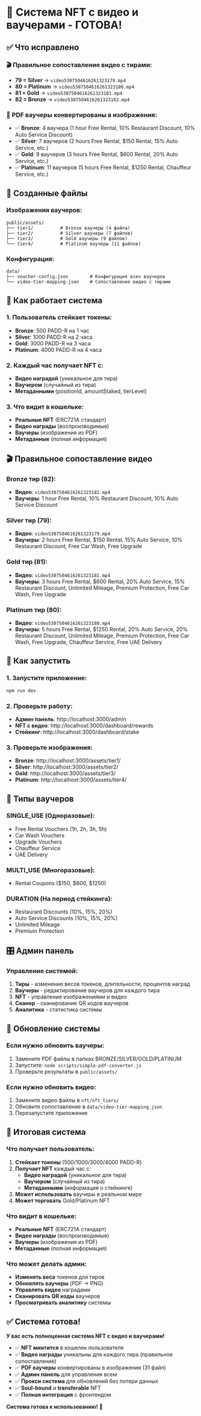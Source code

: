 # 🎉 Система NFT с видео и ваучерами - ГОТОВА!

## ✅ Что исправлено

### 🎬 Правильное сопоставление видео с тирами:
- **79 = Silver** → `video5307504616261323179.mp4`
- **80 = Platinum** → `video5307504616261323180.mp4`
- **81 = Gold** → `video5307504616261323181.mp4`
- **82 = Bronze** → `video5307504616261323182.mp4`

### 🎫 PDF ваучеры конвертированы в изображения:
- ✅ **Bronze**: 4 ваучера (1 hour Free Rental, 10% Restaurant Discount, 10% Auto Service Discount)
- ✅ **Silver**: 7 ваучеров (2 hours Free Rental, $150 Rental, 15% Auto Service, etc.)
- ✅ **Gold**: 9 ваучеров (3 hours Free Rental, $600 Rental, 20% Auto Service, etc.)
- ✅ **Platinum**: 11 ваучеров (5 hours Free Rental, $1250 Rental, Chauffeur Service, etc.)

## 📁 Созданные файлы

### Изображения ваучеров:
```
public/assets/
├── tier1/          # Bronze ваучеры (4 файла)
├── tier2/          # Silver ваучеры (7 файлов)
├── tier3/          # Gold ваучеры (9 файлов)
└── tier4/          # Platinum ваучеры (11 файлов)
```

### Конфигурация:
```
data/
├── voucher-config.json        # Конфигурация всех ваучеров
└── video-tier-mapping.json    # Сопоставление видео с тирами
```

## 🎯 Как работает система

### 1. Пользователь стейкает токены:
- **Bronze**: 500 PADD-R на 1 час
- **Silver**: 1000 PADD-R на 2 часа
- **Gold**: 3000 PADD-R на 3 часа
- **Platinum**: 4000 PADD-R на 4 часа

### 2. Каждый час получает NFT с:
- **Видео наградой** (уникальное для тира)
- **Ваучером** (случайный из тира)
- **Метаданными** (positionId, amountStaked, tierLevel)

### 3. Что видит в кошельке:
- **Реальные NFT** (ERC721A стандарт)
- **Видео награды** (воспроизводимые)
- **Ваучеры** (изображения из PDF)
- **Метаданные** (полная информация)

## 🎬 Правильное сопоставление видео

### Bronze тир (82):
- **Видео**: `video5307504616261323182.mp4`
- **Ваучеры**: 1 hour Free Rental, 10% Restaurant Discount, 10% Auto Service Discount

### Silver тир (79):
- **Видео**: `video5307504616261323179.mp4`
- **Ваучеры**: 2 hours Free Rental, $150 Rental, 15% Auto Service, 10% Restaurant Discount, Free Car Wash, Free Upgrade

### Gold тир (81):
- **Видео**: `video5307504616261323181.mp4`
- **Ваучеры**: 3 hours Free Rental, $600 Rental, 20% Auto Service, 15% Restaurant Discount, Unlimited Mileage, Premium Protection, Free Car Wash, Free Upgrade

### Platinum тир (80):
- **Видео**: `video5307504616261323180.mp4`
- **Ваучеры**: 5 hours Free Rental, $1250 Rental, 20% Auto Service, 20% Restaurant Discount, Unlimited Mileage, Premium Protection, Free Car Wash, Free Upgrade, Chauffeur Service, Free UAE Delivery

## 🚀 Как запустить

### 1. Запустите приложение:
```bash
npm run dev
```

### 2. Проверьте работу:
- **Админ панель**: http://localhost:3000/admin
- **NFT с видео**: http://localhost:3000/dashboard/rewards
- **Стейкинг**: http://localhost:3000/dashboard/stake

### 3. Проверьте изображения:
- **Bronze**: http://localhost:3000/assets/tier1/
- **Silver**: http://localhost:3000/assets/tier2/
- **Gold**: http://localhost:3000/assets/tier3/
- **Platinum**: http://localhost:3000/assets/tier4/

## 🎫 Типы ваучеров

### SINGLE_USE (Одноразовые):
- Free Rental Vouchers (1h, 2h, 3h, 5h)
- Car Wash Vouchers
- Upgrade Vouchers
- Chauffeur Service
- UAE Delivery

### MULTI_USE (Многоразовые):
- Rental Coupons ($150, $600, $1250)

### DURATION (На период стейкинга):
- Restaurant Discounts (10%, 15%, 20%)
- Auto Service Discounts (10%, 15%, 20%)
- Unlimited Mileage
- Premium Protection

## 🎛️ Админ панель

### Управление системой:
1. **Тиры** - изменение весов токенов, длительности, процентов наград
2. **Ваучеры** - редактирование ваучеров для каждого тира
3. **NFT** - управление изображениями и видео
4. **Сканер** - сканирование QR кодов ваучеров
5. **Аналитика** - статистика системы

## 🔄 Обновление системы

### Если нужно обновить ваучеры:
1. Замените PDF файлы в папках BRONZE/SILVER/GOLD/PLATINUM
2. Запустите: `node scripts/simple-pdf-converter.js`
3. Проверьте результаты в `public/assets/`

### Если нужно обновить видео:
1. Замените видео файлы в `nft/nft_tiers/`
2. Обновите сопоставление в `data/video-tier-mapping.json`
3. Перезапустите приложение

## 🎉 Итоговая система

### Что получает пользователь:
1. **Стейкает токены** (500/1000/3000/4000 PADD-R)
2. **Получает NFT** каждый час с:
   - **Видео наградой** (уникальное для тира)
   - **Ваучером** (случайный из тира)
   - **Метаданными** (информация о стейкинге)
3. **Может использовать** ваучеры в реальном мире
4. **Может торговать** Gold/Platinum NFT

### Что видит в кошельке:
- **Реальные NFT** (ERC721A стандарт)
- **Видео награды** (воспроизводимые)
- **Ваучеры** (изображения из PDF)
- **Метаданные** (полная информация)

### Что может делать админ:
- **Изменять веса** токенов для тиров
- **Обновлять ваучеры** (PDF → PNG)
- **Управлять видео** наградами
- **Сканировать QR коды** ваучеров
- **Просматривать аналитику** системы

## ✅ Система готова!

**У вас есть полноценная система NFT с видео и ваучерами!**

- ✅ **NFT минтится** в кошелек пользователя
- ✅ **Видео награды** уникальны для каждого тира (правильное сопоставление)
- ✅ **PDF ваучеры** конвертированы в изображения (31 файл)
- ✅ **Админ панель** для управления всем
- ✅ **Прокси система** для обновлений без потери данных
- ✅ **Soul-bound** и **transferable** NFT
- ✅ **Полная интеграция** с фронтендом

**Система готова к использованию!** 🚀





